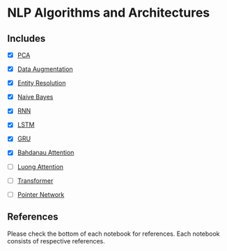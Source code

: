 # NLP Algorithms and Architectures


## Includes

- [x] [PCA](https://github.com/arunism/NLP-Fundamentals/blob/master/03-Algorithms/01-PCA.ipynb)
- [x] [Data Augmentation](https://github.com/arunism/NLP-Fundamentals/blob/master/03-Algorithms/02-Data-Augmentation.ipynb)
- [x] [Entity Resolution](https://github.com/arunism/NLP-Fundamentals/blob/master/03-Algorithms/03-Entity-Resolution.ipynb)
- [x] [Naive Bayes](https://github.com/arunism/NLP-Fundamentals/blob/master/03-Algorithms/04-Naive-Bayes.ipynb)
- [x] [RNN](https://github.com/arunism/NLP-Fundamentals/blob/master/03-Algorithms/05-RNN.ipynb)
- [x] [LSTM](https://github.com/arunism/NLP-Fundamentals/blob/master/03-Algorithms/06-LSTM.ipynb)
- [x] [GRU](https://github.com/arunism/NLP-Fundamentals/blob/master/03-Algorithms/07-GRU.ipynb)
- [x] [Bahdanau Attention](https://github.com/arunism/NLP-Fundamentals/blob/master/03-Algorithms/08-Bahdanau-Attention.ipynb)
- [ ] [Luong Attention](https://github.com/arunism/NLP-Fundamentals/blob/master/03-Algorithms/09-Luong-Attention.ipynb)
- [ ] [Transformer](https://github.com/arunism/NLP-Fundamentals/blob/master/03-Algorithms/10-Transformer.ipynb)
- [ ] [Pointer Network](https://github.com/arunism/NLP-Fundamentals/blob/master/03-Algorithms/11-Pointer-Network.ipynb)


## References

Please check the bottom of each notebook for references. Each notebook consists of respective references.
